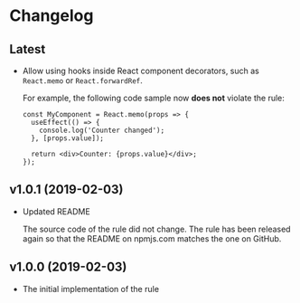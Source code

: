 # Changelog

## Latest

- Allow using hooks inside React component decorators, such as `React.memo` or `React.forwardRef`.

  For example, the following code sample now **does not** violate the rule:

  ```tsx
  const MyComponent = React.memo(props => {
    useEffect(() => {
      console.log('Counter changed');
    }, [props.value]);

    return <div>Counter: {props.value}</div>;
  });
  ```

## v1.0.1 (2019-02-03)

- Updated README

  The source code of the rule did not change. The rule has been released again so that the README on
  npmjs.com matches the one on GitHub.

## v1.0.0 (2019-02-03)

- The initial implementation of the rule
